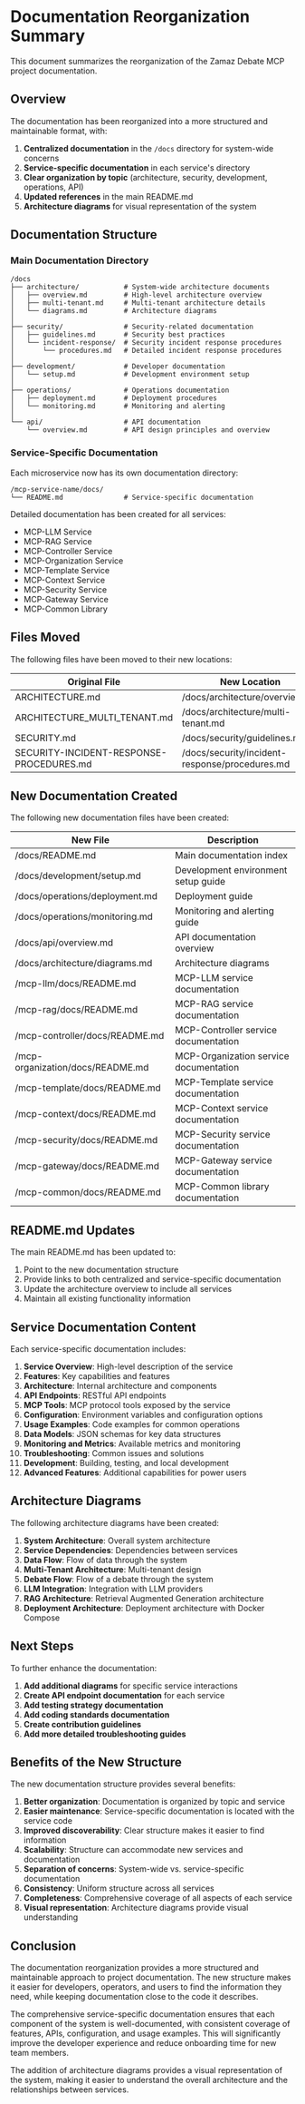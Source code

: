 # Documentation Reorganization Summary

This document summarizes the reorganization of the Zamaz Debate MCP project documentation.

## Overview

The documentation has been reorganized into a more structured and maintainable format, with:

1. **Centralized documentation** in the `/docs` directory for system-wide concerns
2. **Service-specific documentation** in each service's directory
3. **Clear organization by topic** (architecture, security, development, operations, API)
4. **Updated references** in the main README.md
5. **Architecture diagrams** for visual representation of the system

## Documentation Structure

### Main Documentation Directory

```
/docs
├── architecture/           # System-wide architecture documents
│   ├── overview.md         # High-level architecture overview
│   ├── multi-tenant.md     # Multi-tenant architecture details
│   └── diagrams.md         # Architecture diagrams
│
├── security/               # Security-related documentation
│   ├── guidelines.md       # Security best practices
│   └── incident-response/  # Security incident response procedures
│       └── procedures.md   # Detailed incident response procedures
│
├── development/            # Developer documentation
│   └── setup.md            # Development environment setup
│
├── operations/             # Operations documentation
│   ├── deployment.md       # Deployment procedures
│   └── monitoring.md       # Monitoring and alerting
│
└── api/                    # API documentation
    └── overview.md         # API design principles and overview
```

### Service-Specific Documentation

Each microservice now has its own documentation directory:

```
/mcp-service-name/docs/
└── README.md               # Service-specific documentation
```

Detailed documentation has been created for all services:
- MCP-LLM Service
- MCP-RAG Service
- MCP-Controller Service
- MCP-Organization Service
- MCP-Template Service
- MCP-Context Service
- MCP-Security Service
- MCP-Gateway Service
- MCP-Common Library

## Files Moved

The following files have been moved to their new locations:

| Original File | New Location |
|---------------|-------------|
| ARCHITECTURE.md | /docs/architecture/overview.md |
| ARCHITECTURE_MULTI_TENANT.md | /docs/architecture/multi-tenant.md |
| SECURITY.md | /docs/security/guidelines.md |
| SECURITY-INCIDENT-RESPONSE-PROCEDURES.md | /docs/security/incident-response/procedures.md |

## New Documentation Created

The following new documentation files have been created:

| New File | Description |
|----------|-------------|
| /docs/README.md | Main documentation index |
| /docs/development/setup.md | Development environment setup guide |
| /docs/operations/deployment.md | Deployment guide |
| /docs/operations/monitoring.md | Monitoring and alerting guide |
| /docs/api/overview.md | API documentation overview |
| /docs/architecture/diagrams.md | Architecture diagrams |
| /mcp-llm/docs/README.md | MCP-LLM service documentation |
| /mcp-rag/docs/README.md | MCP-RAG service documentation |
| /mcp-controller/docs/README.md | MCP-Controller service documentation |
| /mcp-organization/docs/README.md | MCP-Organization service documentation |
| /mcp-template/docs/README.md | MCP-Template service documentation |
| /mcp-context/docs/README.md | MCP-Context service documentation |
| /mcp-security/docs/README.md | MCP-Security service documentation |
| /mcp-gateway/docs/README.md | MCP-Gateway service documentation |
| /mcp-common/docs/README.md | MCP-Common library documentation |

## README.md Updates

The main README.md has been updated to:
1. Point to the new documentation structure
2. Provide links to both centralized and service-specific documentation
3. Update the architecture overview to include all services
4. Maintain all existing functionality information

## Service Documentation Content

Each service-specific documentation includes:

1. **Service Overview**: High-level description of the service
2. **Features**: Key capabilities and features
3. **Architecture**: Internal architecture and components
4. **API Endpoints**: RESTful API endpoints
5. **MCP Tools**: MCP protocol tools exposed by the service
6. **Configuration**: Environment variables and configuration options
7. **Usage Examples**: Code examples for common operations
8. **Data Models**: JSON schemas for key data structures
9. **Monitoring and Metrics**: Available metrics and monitoring
10. **Troubleshooting**: Common issues and solutions
11. **Development**: Building, testing, and local development
12. **Advanced Features**: Additional capabilities for power users

## Architecture Diagrams

The following architecture diagrams have been created:

1. **System Architecture**: Overall system architecture
2. **Service Dependencies**: Dependencies between services
3. **Data Flow**: Flow of data through the system
4. **Multi-Tenant Architecture**: Multi-tenant design
5. **Debate Flow**: Flow of a debate through the system
6. **LLM Integration**: Integration with LLM providers
7. **RAG Architecture**: Retrieval Augmented Generation architecture
8. **Deployment Architecture**: Deployment architecture with Docker Compose

## Next Steps

To further enhance the documentation:

1. **Add additional diagrams** for specific service interactions
2. **Create API endpoint documentation** for each service
3. **Add testing strategy documentation**
4. **Add coding standards documentation**
5. **Create contribution guidelines**
6. **Add more detailed troubleshooting guides**

## Benefits of the New Structure

The new documentation structure provides several benefits:

1. **Better organization**: Documentation is organized by topic and service
2. **Easier maintenance**: Service-specific documentation is located with the service code
3. **Improved discoverability**: Clear structure makes it easier to find information
4. **Scalability**: Structure can accommodate new services and documentation
5. **Separation of concerns**: System-wide vs. service-specific documentation
6. **Consistency**: Uniform structure across all services
7. **Completeness**: Comprehensive coverage of all aspects of each service
8. **Visual representation**: Architecture diagrams provide visual understanding

## Conclusion

The documentation reorganization provides a more structured and maintainable approach to project documentation. The new structure makes it easier for developers, operators, and users to find the information they need, while keeping documentation close to the code it describes.

The comprehensive service-specific documentation ensures that each component of the system is well-documented, with consistent coverage of features, APIs, configuration, and usage examples. This will significantly improve the developer experience and reduce onboarding time for new team members.

The addition of architecture diagrams provides a visual representation of the system, making it easier to understand the overall architecture and the relationships between services.
